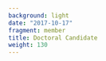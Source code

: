 ```yaml
---
background: light
date: "2017-10-17"
fragment: member
title: Doctoral Candidate
weight: 130
---
```

